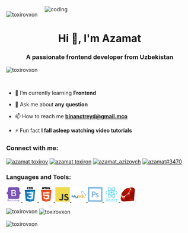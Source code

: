 <img align="right" alt="coding" width="400" src="https://dxbcode.com/assets/images/39998-web-development.gif">

<p align="left"> <img src="https://komarev.com/ghpvc/?username=toxirovxon&label=Profile%20views&color=0e75b6&style=flat" alt="toxirovxon" /> </p>

<h1 align="center">Hi 👋, I'm Azamat</h1>
<h3 align="center">A passionate frontend developer from Uzbekistan</h3>

<p align="left"> <img src="https://komarev.com/ghpvc/?username=toxirovxon&label=Profile%20views&color=0e75b6&style=flat" alt="toxirovxon" /> </p>

<!-- <p align="left"> <a href="https://github.com/ryo-ma/github-profile-trophy"><img src="https://github-profile-trophy.vercel.app/?username=toxirovxon" alt="toxirovxon" /></a> </p>
 -->
<p align="left"> <a href="https://twitter.com/" target="blank"><img src="https://img.shields.io/twitter/follow/?logo=twitter&style=for-the-badge" alt="" /></a> </p>

- 🌱 I’m currently learning **Frontend**

- 💬 Ask me about **any question**

- 📫 How to reach me **binanctreyd@gmail.mco**

- ⚡ Fun fact **I fall asleep watching video tutorials**

<h3 align="left">Connect with me:</h3>
<p align="left">
<a href="https://linkedin.com/in/azamat toxirov" target="blank"><img align="center" src="https://raw.githubusercontent.com/rahuldkjain/github-profile-readme-generator/master/src/images/icons/Social/linked-in-alt.svg" alt="azamat toxirov" height="30" width="40" /></a>
<a href="https://fb.com/azamat toxiron" target="blank"><img align="center" src="https://raw.githubusercontent.com/rahuldkjain/github-profile-readme-generator/master/src/images/icons/Social/facebook.svg" alt="azamat toxiron" height="30" width="40" /></a>
<a href="https://instagram.com/azamat_azizovch" target="blank"><img align="center" src="https://raw.githubusercontent.com/rahuldkjain/github-profile-readme-generator/master/src/images/icons/Social/instagram.svg" alt="azamat_azizovch" height="30" width="40" /></a>
<a href="https://discord.gg/azamat#3470" target="blank"><img align="center" src="https://raw.githubusercontent.com/rahuldkjain/github-profile-readme-generator/master/src/images/icons/Social/discord.svg" alt="azamat#3470" height="30" width="40" /></a>
</p>

<h3 align="left">Languages and Tools:</h3>
<p align="left"> <a href="https://getbootstrap.com" target="_blank" rel="noreferrer"> <img src="https://raw.githubusercontent.com/devicons/devicon/master/icons/bootstrap/bootstrap-plain-wordmark.svg" alt="bootstrap" width="40" height="40"/> </a> <a href="https://www.w3schools.com/css/" target="_blank" rel="noreferrer"> <img src="https://raw.githubusercontent.com/devicons/devicon/master/icons/css3/css3-original-wordmark.svg" alt="css3" width="40" height="40"/> </a> <a href="https://www.w3.org/html/" target="_blank" rel="noreferrer"> <img src="https://raw.githubusercontent.com/devicons/devicon/master/icons/html5/html5-original-wordmark.svg" alt="html5" width="40" height="40"/> </a> <a href="https://developer.mozilla.org/en-US/docs/Web/JavaScript" target="_blank" rel="noreferrer"> <img src="https://raw.githubusercontent.com/devicons/devicon/master/icons/javascript/javascript-original.svg" alt="javascript" width="40" height="40"/> </a> <a href="https://www.mysql.com/" target="_blank" rel="noreferrer"> <img src="https://raw.githubusercontent.com/devicons/devicon/master/icons/mysql/mysql-original-wordmark.svg" alt="mysql" width="40" height="40"/> </a> <a href="https://www.photoshop.com/en" target="_blank" rel="noreferrer"> <img src="https://raw.githubusercontent.com/devicons/devicon/master/icons/photoshop/photoshop-line.svg" alt="photoshop" width="40" height="40"/> </a> <a href="https://reactjs.org/" target="_blank" rel="noreferrer"> <img src="https://raw.githubusercontent.com/devicons/devicon/master/icons/react/react-original-wordmark.svg" alt="react" width="40" height="40"/> </a> <a href="https://www.ruby-lang.org/en/" target="_blank" rel="noreferrer"> <img src="https://raw.githubusercontent.com/devicons/devicon/master/icons/ruby/ruby-original.svg" alt="ruby" width="40" height="40"/> </a> </p>

<p><img align="left" src="https://github-readme-stats.vercel.app/api/top-langs?username=toxirovxon&show_icons=true&locale=en&layout=compact" alt="toxirovxon" /></p>

<p>&nbsp;<img align="center" src="https://github-readme-stats.vercel.app/api?username=toxirovxon&show_icons=true&locale=en" alt="toxirovxon" /></p>

<p><img align="center" src="https://github-readme-streak-stats.herokuapp.com/?user=toxirovxon&" alt="toxirovxon" /></p>
